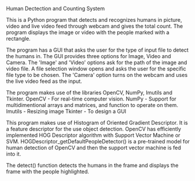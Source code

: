Human Dectection and Counting System

This is a Python program that detects and recognizes humans in picture, video and live video feed through webcam and gives the total count. The program displays the image or video with the people marked with a rectangle.

The program has a GUI that asks the user for the type of input file to detect the humans in. The GUI provides three options for Image, Video and Camera. The 'Image' and 'Video' options ask for the path of the image and video file. A file selection window opens and asks the user for the specific file type to be chosen. The 'Camera' option turns on the webcam and uses the live video feed as the input. 

The program makes use of the libraries OpenCV, NumPy, Imutils and Tkinter.
  OpenCV - For real-time computer vision. 
  NumPy - Support for multidimentional arrays and matrices, and function to operate on them.
  Imutils - Resizing image
  Tkinter - To design a GUI
  
  This program makes use of Histogram of Oriented Gradient Descriptor. It is a feature descriptor for the use object detection. OpenCV has efficiently implemented HOG Descriptor algorithm with Support Vector Machine or SVM. HOGDescriptor_getDefaultPeopleDetector() is a pre-trained model for human detection of OpenCV and then the support vector machine is fed into it.

The detect() function detects the humans in the frame and displays the frame with the people highlighted. 
